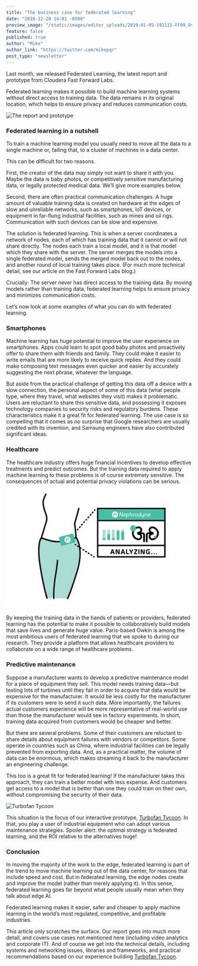```yaml
---
title: "The business case for federated learning"
date: "2018-12-28 14:01 -0500"
preview_image: "/static/images/editor_uploads/2019-01-05-191115-FF09_Overview.png"
feature: false
published: true
author: "Mike"
author_link: "https://twitter.com/mikepqr"
post_type: "newsletter"
---
```


Last month, we released Federated Learning, the latest report and prototype from
Cloudera Fast Forward Labs.

Federated learning makes it possible to build machine learning systems without
direct access to training data. The data remains in its original location,
which helps to ensure privacy and reduces communication costs.

![The report and prototype](http://fastforwardlabs.github.io/visuals/shared/ff09/ff09-combo.png)

### Federated learning in a nutshell

To train a machine learning model you usually need to move all the data to a
single machine or, failing that, to a cluster of machines in a data center.

This can be difficult for two reasons.

First, the creator of the data may simply not want to share it with you. Maybe
the data is baby photos, or competitively sensitive manufacturing data, or
legally protected medical data. We’ll give more examples below.

Second, there are often practical communication challenges. A huge amount of
valuable training data is created on hardware at the edges of slow and
unreliable networks, such as smartphones, IoT devices, or equipment in
far-flung industrial facilities, such as mines and oil rigs. Communication with
such devices can be slow and expensive.

The solution is federated learning. This is when a server coordinates a network
of nodes, each of which has training data that it cannot or will not share
directly. The nodes each train a local model, and it is that model which they
share with the server. The server merges the models into a single federated
model, sends the merged model back out to the nodes, and another round of local
training takes place. (For much more technical detail, see our article on the
Fast Forward Labs blog.)

Crucially: The server never has direct access to the training data. By moving
models rather than training data, federated learning helps to ensure privacy
and minimizes communication costs.

Let’s now look at some examples of what you can do with federated learning.

### Smartphones

Machine learning has huge potential to improve the user experience on
smartphones. Apps could learn to spot good baby photos and proactively offer to
share them with friends and family. They could make it easier to write emails
that are more likely to receive quick replies. And they could make composing
text messages even quicker and easier by accurately suggesting the next phrase,
whatever the language.

But aside from the practical challenge of getting this data off a device with a
slow connection, the personal aspect of some of this data (what people type,
where they travel, what websites they visit) makes it problematic. Users are
reluctant to share this sensitive data, and possessing it exposes technology
companies to security risks and regulatory burdens. These characteristics make
it a great fit for federated learning. The use case is so compelling that it
comes as no surprise that Google researchers are usually credited with its
invention, and Samsung engineers have also contributed significant ideas.

### Healthcare

The healthcare industry offers huge financial incentives to develop effective
treatments and predict outcomes. But the training data required to apply
machine learning to these problems is of course extremely sensitive. The
consequences of actual and potential privacy violations can be serious.
![](/static/images/editor_uploads/2018-11-22-193133-ff09_05.png)

By keeping the training data in the hands of patients or providers, federated
learning has the potential to make it possible to collaboratively build models
that save lives and generate huge value. Paris-based Owkin is among the most
ambitious users of federated learning that we spoke to during our research.
They provide a platform that allows healthcare providers to collaborate on a
wide range of healthcare problems.

### Predictive maintenance

Suppose a manufacturer wants to develop a predictive maintenance model for a
piece of equipment they sell. This model needs training data—but testing lots
of turbines until they fail in order to acquire that data would be expensive
for the manufacturer. It would be less costly for the manufacturer if its
customers were to send it such data. More importantly, the failures actual
customers experience will be more representative of real-world use than those
the manufacturer would see in factory experiments. In short, training data
acquired from customers would be cheaper and better.

But there are several problems. Some of their customers are reluctant to share
details about equipment failures with vendors or competitors. Some operate in
countries such as China, where industrial facilities can be legally prevented
from exporting data. And, as a practical matter, the volume of data can be
enormous, which makes streaming it back to the manufacturer an engineering
challenge.

This too is a great fit for federated learning! If the manufacturer takes this
approach, they can train a better model with less expense. And customers get
access to a model that is better than one they could train on their own,
without compromising the security of their data.

![Turbofan Tycoon](http://fastforwardlabs.github.io/visuals/shared/ff09/ff09-turbofan-tycoon.jpg)

This situation is the focus of our interactive prototype, [Turbofan Tycoon](https://turbofan.fastforwardlabs.com/). In
that, you play a user of industrial equipment who can adopt various maintenance
strategies. Spoiler alert: the optimal strategy is federated learning, and the
ROI relative to the alternatives huge!

### Conclusion

In moving the majority of the work to the edge, federated learning is part of
the trend to move machine learning out of the data center, for reasons that
include speed and cost. But in federated learning, the edge nodes create and
improve the model (rather than merely applying it). In this sense, federated
learning goes far beyond what people usually mean when they talk about edge AI.

Federated learning makes it easier, safer and cheaper to apply machine learning
in the world’s most regulated, competitive, and profitable industries.

This article only scratches the surface. Our report goes into much more
detail, and covers use cases not mentioned here (including video analytics and
corporate IT). And of course we get into the technical details, including
systems and networking issues, libraries and frameworks, and practical
recommendations based on our experience building [Turbofan Tycoon](https://turbofan.fastforwardlabs.com/).